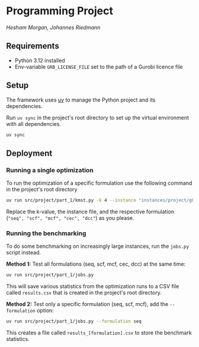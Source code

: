 # Programming Project

_Hesham Morgan, Johannes Riedmann_

## Requirements

- Python 3.12 installed
- Env-variable `GRB_LICENSE_FILE` set to the path of a Gurobi licence file

## Setup

The framework uses [uv](https://docs.astral.sh/uv/getting-started/installation/) to manage the Python project and its dependencies.

Run `uv sync` in the project's root directory to set up the virtual environment with all dependencies.
```sh
uv sync
```

## Deployment

### Running a single optimization

To run the optimization of a specific formulation use the following command in the project's root directory

```sh
uv run src/project/part_1/kmst.py -k 4 --instance "instances/project/g01.dat" --formulation seq
```

Replace the k-value, the instance file, and the respective formulation (`"seq", "scf", "mcf", "cec", "dcc"`) as you please.

### Running the benchmarking

To do some benchmarking on increasingly large instances, run the `jobs.py` script instead.

**Method 1:** Test all formulations (seq, scf, mcf, cec, dcc) at the same time:
```sh
uv run src/project/part_1/jobs.py
```
This will save various statistics from the optimization runs to a CSV file called
`results.csv` that is created in the project's root directory.

**Method 2:** Test only a specific formulation (seq, scf, mcf), add the `--formulation` option:
```sh
uv run src/project/part_1/jobs.py --formulation seq
```
This creates a file called `results_[formulation].csv` to store the benchmark statistics.